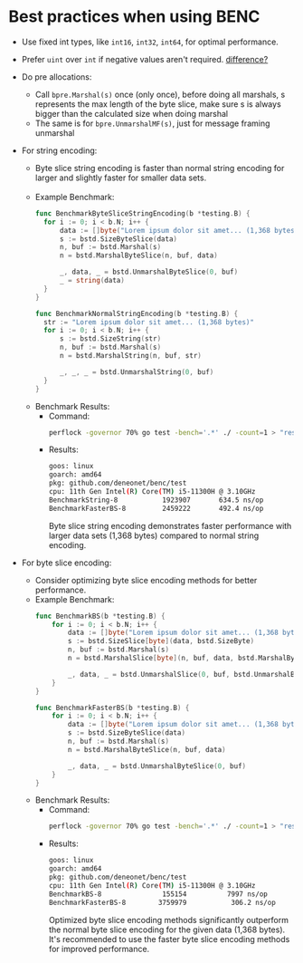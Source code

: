 # Best practices when using BENC

- Use fixed int types, like `int16`, `int32`, `int64`, for optimal performance.
- Prefer `uint` over `int` if negative values aren't required. [difference?](https://www.quora.com/Whats-the-difference-between-uint-and-int-in-golang)
- Do pre allocations:
  - Call ```bpre.Marshal(s)``` once (only once), before doing all marshals, s represents the max length of the byte slice, make sure s is always bigger than the calculated size when doing marshal
  - The same is for ```bpre.UnmarshalMF(s)```, just for message framing unmarshal

- For string encoding:
  - Byte slice string encoding is faster than normal string encoding for larger and slightly faster for smaller data sets.
  <br />

  - Example Benchmark:
      ```go
      func BenchmarkByteSliceStringEncoding(b *testing.B) {
        for i := 0; i < b.N; i++ {
			data := []byte("Lorem ipsum dolor sit amet... (1,368 bytes)")
			s := bstd.SizeByteSlice(data)
			n, buf := bstd.Marshal(s)
			n = bstd.MarshalByteSlice(n, buf, data)

			_, data, _ = bstd.UnmarshalByteSlice(0, buf)
			_ = string(data)
		}
      }

      func BenchmarkNormalStringEncoding(b *testing.B) {
        str := "Lorem ipsum dolor sit amet... (1,368 bytes)"
        for i := 0; i < b.N; i++ {
			s := bstd.SizeString(str)
			n, buf := bstd.Marshal(s)
			n = bstd.MarshalString(n, buf, str)

			_, _, _ = bstd.UnmarshalString(0, buf)
		}
      }
      ```
  - Benchmark Results:
    - Command:
      ```bash
      perflock -governor 70% go test -bench='.*' ./ -count=1 > "results.txt"
      ```
    - Results:
      ```bash
      goos: linux
      goarch: amd64
      pkg: github.com/deneonet/benc/test
      cpu: 11th Gen Intel(R) Core(TM) i5-11300H @ 3.10GHz
      BenchmarkString-8           1923907       634.5 ns/op
      BenchmarkFasterBS-8         2459222       492.4 ns/op
      ```
      Byte slice string encoding demonstrates faster performance with larger data sets (1,368 bytes) compared to normal string encoding.
  
- For byte slice encoding:
  - Consider optimizing byte slice encoding methods for better performance.
  - Example Benchmark:
    ```go
   	func BenchmarkBS(b *testing.B) {
		for i := 0; i < b.N; i++ {
			data := []byte("Lorem ipsum dolor sit amet... (1,368 bytes)")
			s := bstd.SizeSlice[byte](data, bstd.SizeByte)
			n, buf := bstd.Marshal(s)
			n = bstd.MarshalSlice[byte](n, buf, data, bstd.MarshalByte)

			_, data, _ = bstd.UnmarshalSlice(0, buf, bstd.UnmarshalByte)
		}
	}

	func BenchmarkFasterBS(b *testing.B) {
		for i := 0; i < b.N; i++ {
			data := []byte("Lorem ipsum dolor sit amet... (1,368 bytes)")
			s := bstd.SizeByteSlice(data)
			n, buf := bstd.Marshal(s)
			n = bstd.MarshalByteSlice(n, buf, data)

			_, data, _ = bstd.UnmarshalByteSlice(0, buf)
		}
	}
    ```
  - Benchmark Results:
    - Command:
      ```bash
      perflock -governor 70% go test -bench='.*' ./ -count=1 > "results.txt"
      ```
    - Results:
      ```bash
      goos: linux
      goarch: amd64
      pkg: github.com/deneonet/benc/test
      cpu: 11th Gen Intel(R) Core(TM) i5-11300H @ 3.10GHz
      BenchmarkBS-8          	  155154	      7997 ns/op
      BenchmarkFasterBS-8    	 3759979	       306.2 ns/op
      ```
      Optimized byte slice encoding methods significantly outperform the normal byte slice encoding for the given data (1,368 bytes).
      It's recommended to use the faster byte slice encoding methods for improved performance.
